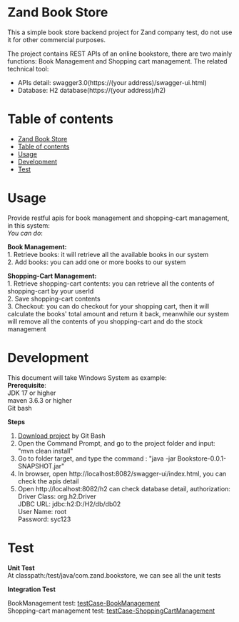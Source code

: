 # Zand Book Store

This a simple book store backend project for Zand company test, do not use it for other commercial purposes.

The project contains REST APIs of an online bookstore, there are two mainly functions: Book Management and Shopping cart
management. The related technical tool:  
  - APIs detail: swagger3.0(https://(your address)/swagger-ui.html)
  - Database: H2 database(https://(your address)/h2)

# Table of contents

- [Zand Book Store](#nsfw-filter)
- [Table of contents](#table-of-contents)
- [Usage](#usage)
- [Development](#development)
- [Test](#test)

# Usage  
  Provide restful apis for book management and shopping-cart management, in this system:   
_You can do_:   
  
  **Book Management:**  
    1. Retrieve books: it will retrieve all the available books in our system  
    2. Add books: you can add one or more books to our system  
  
  **Shopping-Cart Management:**   
    1. Retrieve shopping-cart contents: you can retrieve all the contents of shopping-cart by your userId  
    2. Save shopping-cart contents   
    3. Checkout: you can do checkout for your shopping cart, then it will calculate the books' total amount and return it back, meanwhile our system will remove all the contents of you shopping-cart and do the stock management  
  
# Development    
   This document will take Windows System as example:    
   **Prerequisite**:  
    JDK 17 or higher  
    maven 3.6.3 or higher  
    Git bash  

   **Steps**
   1. [Download project](https://github.com/NCSZHOU/ZandBookStore) by Git Bash
   2. Open the Command Prompt, and go to the project folder and input: "mvn clean install"
   3. Go to folder target, and type the command : "java -jar Bookstore-0.0.1-SNAPSHOT.jar"
   4. In browser, open http://localhost:8082/swagger-ui/index.html, you can check the apis detail
   5. Open http://localhost:8082/h2 can check database detail, authorization:  
       Driver Class: org.h2.Driver  
       JDBC URL: jdbc:h2:D:/H2/db/db02  
       User Name: root  
       Password: syc123  
  
# Test  
  
  **Unit Test**  
  At classpath:/test/java/com.zand.bookstore, we can see all the unit tests  
    
  **Integration Test**    

   BookManagement test: [testCase-BookManagement](https://github.com/NCSZHOU/ZandBookStore/blob/main/src/main/resources/testcase/test-case-BookManagement.doc)  
   Shopping-cart management test: [testCase-ShoppingCartManagement](https://github.com/NCSZHOU/ZandBookStore/blob/main/src/main/resources/testcase/test-case-ShoppingCart.doc)  